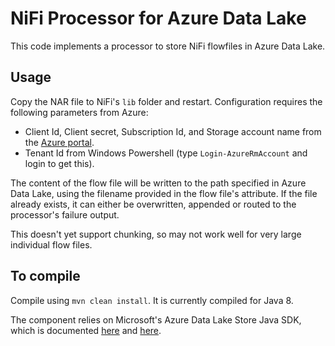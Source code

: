 # NiFi Processor for Azure Data Lake

This code implements a processor to store NiFi flowfiles in Azure Data Lake.

## Usage
Copy the NAR file to NiFi's `lib` folder and restart.  Configuration requires the following parameters from Azure:
* Client Id, Client secret, Subscription Id, and Storage account name from the [Azure portal](https://portal.azure.com).
* Tenant Id from Windows Powershell (type `Login-AzureRmAccount` and login to get this).

The content of the flow file will be written to the path specified in Azure Data Lake, using the filename provided
in the flow file's attribute.  If the file already exists, it can either be overwritten, appended or routed to the
processor's failure output.

This doesn't yet support chunking, so may not work well for very large individual flow files.

## To compile
Compile using `mvn clean install`.  It is currently compiled for Java 8.

The component relies on Microsoft's Azure Data Lake Store Java SDK, which is documented
[here](https://azure.microsoft.com/en-gb/documentation/articles/data-lake-store-get-started-java-sdk/) and
[here](https://github.com/Azure/azure-sdk-for-java).